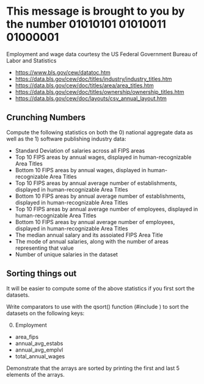 # This message is brought to you by the number 01010101 01010011 01000001

Employment and wage data courtesy the US Federal Government Bureau of Labor and
Statistics

* https://www.bls.gov/cew/datatoc.htm
* https://data.bls.gov/cew/doc/titles/industry/industry_titles.htm
* https://data.bls.gov/cew/doc/titles/area/area_titles.htm
* https://data.bls.gov/cew/doc/titles/ownership/ownership_titles.htm
* https://data.bls.gov/cew/doc/layouts/csv_annual_layout.htm


## Crunching Numbers

Compute the following statistics on both the 0) national aggregate data as well
as the 1) software publishing industry data:

* Standard Deviation of salaries across all FIPS areas
* Top 10 FIPS areas by annual wages, displayed in human-recognizable Area Titles
* Bottom 10 FIPS areas by annual wages, displayed in human-recognizable Area Titles
* Top 10 FIPS areas by annual average number of establishments, displayed in human-recognizable Area Titles
* Bottom 10 FIPS areas by annual average number of establishments, displayed in human-recognizable Area Titles
* Top 10 FIPS areas by annual average number of employees, displayed in human-recognizable Area Titles
* Bottom 10 FIPS areas by annual average number of employees, displayed in human-recognizable Area Titles
* The median annual salary and its assoiated FIPS Area Title
* The mode of annual salaries, along with the number of areas representing that value
* Number of unique salaries in the dataset


## Sorting things out

It will be easier to compute some of the above statistics if you first sort the
datasets.

Write comparators to use with the qsort() function (#include <cstdlib>) to sort
the datasets on the following keys:

0. Employment
  * area_fips
  * annual_avg_estabs
  * annual_avg_emplvl
  * total_annual_wages

Demonstrate that the arrays are sorted by printing the first and last 5
elements of the arrays.
